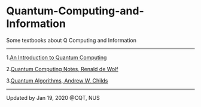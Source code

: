 # Quantum-Computing-and-Information
Some textbooks about Q Computing and Information

---
1.[An Introduction to Quantum Computing](https://github.com/dsxxxk/Quantum-Computing-and-Information/blob/master/An_introduction_to_quantum_computing.pdf)

2.[Quantum Computing Notes, Renald de Wolf](https://github.com/dsxxxk/Quantum-Computing-and-Information/blob/master/qcnotes.pdf)

3.[Quantum Algorithms, Andrew W. Childs](https://github.com/dsxxxk/Quantum-Computing-and-Information/blob/master/quantum_algorithms.pdf)

---
Updated by Jan 19, 2020
@CQT, NUS
